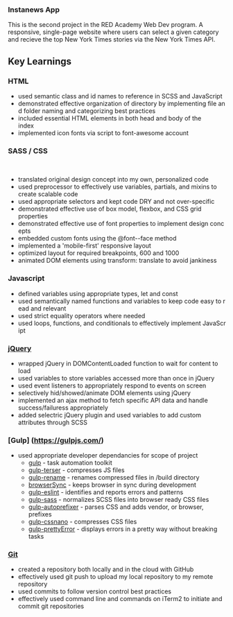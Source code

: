 ### Instanews App

This is the second project in the RED Academy Web Dev program. A responsive, single-page website where users can select a given category and recieve the top New York Times stories via the New York Times API.


## Key Learnings

### HTML

* used semantic class and id names to reference in SCSS and JavaScript
* demonstrated effective organization of directory by implementing file and folder naming and categorizing best practices
* included essential HTML elements in both head and body of the index     
* implemented icon fonts via script to font-awesome account

### SASS / CSS
      
* translated original design concept into my own, personalized code    
* used preprocessor to effectively use variables, partials, and mixins to create scalable code
* used appropriate selectors and kept code DRY and not over-specific
* demonstrated effective use of box model, flexbox, and CSS grid properties
* demonstrated effective use of font properties to implement design concepts     
* embedded custom fonts using the @font--face method     
* implemented a 'mobile-first' responsive layout    
* optimized layout for required breakpoints, 600 and 1000
* animated DOM elements using transform: translate to avoid jankiness 

### Javascript     

* defined variables using appropriate types, let and const     
* used semantically named functions and variables to keep code easy to read and relevant   
* used strict equality operators where needed
* used loops, functions, and conditionals to effectively implement JavaScript

### [jQuery](https://jquery.com/)

* wrapped jQuery in DOMContentLoaded function to wait for content to load
* used variables to store variables accessed more than once in jQuery
* used event listeners to appropriately respond to events on screen
* selectively hid/showed/animate DOM elements using jQuery
* implemented an ajax method to fetch specific API data and handle success/failuress appropriately
* added selectric jQuery plugin and used variables to add custom attributes through SCSS


### [Gulp] (https://gulpjs.com/)

* used appropriate developer dependancies for scope of project
    * [gulp](https://www.npmjs.com/package/gulp) - task automation toolkit
    * [gulp-terser](https://www.npmjs.com/package/gulp-terser) - compresses JS files
    * [gulp-rename](https://www.npmjs.com/package/gulp-rename) - renames compressed files in /build directory
    * [browserSync](https://www.npmjs.com/package/browser-sync) - keeps browser in sync during development 
    * [gulp-eslint](https://www.npmjs.com/package/gulp-eslint) - identifies and reports errors and patterns
    * [gulp-sass](https://www.npmjs.com/package/gulp-sass) - normalizes SCSS files into browser ready CSS files
    * [gulp-autoprefixer](https://www.npmjs.com/package/gulp-autoprefixer) - parses CSS and adds vendor, or browser, prefixes 
    * [gulp-cssnano](https://www.npmjs.com/package/gulp-cssnano) - compresses CSS files 
    * [gulp-prettyError](https://www.npmjs.com/package/gulp-prettyerror) - displays errors in a pretty way without breaking tasks

### [Git](https://git-scm.com/)

* created a repository both locally and in the cloud with GitHub
* effectively used git push to upload my local repository to my remote repository
* used commits to follow version control best practices 
* effectively used command line and commands on iTerm2 to initiate and commit git repositories 

